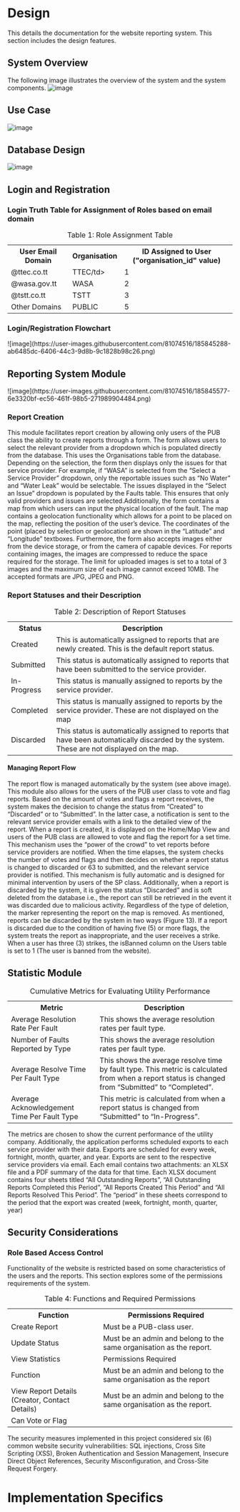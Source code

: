 <h1>Design </h1>
This details the documentation for the website reporting system. This section includes the design features.

<h2> System Overview</h2>

The following image illustrates the overview of the system and the system components.
![image](https://user-images.githubusercontent.com/81074516/185842401-9f2f1cea-0b80-47f3-b5d3-8a2b7ea3fabe.png)

<h2>Use Case</h2>

![image](https://user-images.githubusercontent.com/81074516/185843044-d251b7fa-a21a-4aaf-a0e3-432d99d78209.png)

<h2>Database Design</h2>

![image](https://user-images.githubusercontent.com/81074516/185843225-941f6520-a706-410c-9185-8c70363ceb13.png)

<h2>Login and Registration </h2>

<h3> Login Truth Table for Assignment of Roles based on email domain </h3>
<table style="width:100%">
<caption>Table 1: Role Assignment Table </caption>
  <tr>
    <th>User Email Domain</th>
    <th>Organisation</th>
    <th>ID Assigned to User ("organisation_id" value)</th>
    
  </tr>
<tr>
   <tr><td>@ttec.co.tt</td>
   <td>TTEC/td>
    <td>1</td>
   
</tr>

  
  <tr>
    <td>@wasa.gov.tt</td>
    <td>WASA</td>
    <td>2</td>
  </tr>
  
   <tr><td>@tstt.co.tt</td>
   <td>TSTT</td>
  <td>3</td> 
    </tr>
  
   <tr><td>Other Domains</td>
   <td>PUBLIC</td>
  <td>5</td> 
    </tr>
</table>

<h3>Login/Registration Flowchart </h3>
![image](https://user-images.githubusercontent.com/81074516/185845288-ab6485dc-6406-44c3-9d8b-9c1828b98c26.png)

<h2>Reporting System Module</h2>
![image](https://user-images.githubusercontent.com/81074516/185845577-6e3320bf-ec56-461f-98b5-271989904484.png)

<h3> Report Creation </h3>
This module facilitates report creation by allowing only users of the PUB class the ability to create 
reports through a form. The form allows users to select the relevant provider from a 
dropdown which is populated directly from the database. This uses the Organisations table from 
the database. Depending on the selection, the form then displays only the issues for that service 
provider. For example, if “WASA” is selected from the “Select a Service Provider” dropdown, 
only the reportable issues such as “No Water” and “Water Leak” would be selectable. The issues 
displayed in the “Select an Issue” dropdown is populated by the Faults table. This ensures that 
only valid providers and issues are selected.Additionally, the form contains a map from which users can input the physical location of the fault.
The map contains a geolocation functionality which allows for a point to be placed on the map, 
reflecting the position of the user’s device. The coordinates of the point (placed by selection or 
geolocation) are shown in the “Latitude” and “Longitude” textboxes. Furthermore, the form also 
accepts images either from the device storage, or from the camera of capable devices. For reports 
containing images, the images are compressed to reduce the space required for the storage. The 
limit for uploaded images is set to a total of 3 images and the maximum size of each image cannot 
exceed 10MB. The accepted formats are JPG, JPEG and PNG.
<h3>Report Statuses and their Description</h3>

<table>
<caption> Table 2: Description of Report Statuses </caption>
<tr>
    <th>Status</th>
    <th>Description</th>
</tr>

<tr>
    <td>Created</td>
    <td>This is automatically assigned to reports that are newly created. This is the default 
report status.
</td>
</tr>
<tr>
    <td>Submitted</td>
    <td>This status is automatically assigned to reports that have been submitted to the 
service provider.</td>
</tr>
<tr>
    <td>In-Progress</td>
    <td>This status is manually assigned to reports by the service provider.
</td>
</tr>
<tr>
    <td>Completed</td>
    <td> This status is manually assigned to reports by the service provider. These are not 
displayed on the map</td>
</tr>
<tr>
    <td>Discarded</td>
    <td> This status is automatically assigned to reports that have been automatically 
discarded by the system. These are not displayed on the map.</td>
</tr>

</table>

<h4> Managing Report Flow </h4>
The report flow is managed automatically by the system (see above image). This module also allows for 
the users of the PUB user class to vote and flag reports. Based on the amount of votes and flags a 
report receives, the system makes the decision to change the status from “Created” to “Discarded” 
or to “Submitted”. In the latter case, a notification is sent to the relevant service provider emails 
with a link to the detailed view of the report.
When a report is created, it is displayed on the Home/Map View and users of the PUB class are 
allowed to vote and flag the report for a set time. This mechanism uses the “power of the crowd” 
to vet reports before service providers are notified. When the time elapses, the system checks the 
number of votes and flags and then decides on whether a report status is changed to discarded or 
63
to submitted, and the relevant service provider is notified. This mechanism is fully automatic and
is designed for minimal intervention by users of the SP class.
Additionally, when a report is discarded by the system, it is given the status “Discarded” and is 
soft deleted from the database i.e., the report can still be retrieved in the event it was discarded due 
to malicious activity. Regardless of the type of deletion, the marker representing the report on the 
map is removed. 
As mentioned, reports can be discarded by the system in two ways (Figure 13). If a report is 
discarded due to the condition of having five (5) or more flags, the system treats the report as 
inappropriate, and the user receives a strike. When a user has three (3) strikes, the isBanned column 
on the Users table is set to 1 (The user is banned from the website).
 <h2> Statistic Module</h2>
 
 <table>
 <caption> Cumulative Metrics for Evaluating Utility Performance</caption>
 
 <tr>
    <th>Metric</th>
    <th>Description</th>
 
 </tr>
 
 <tr>
 <td>Average Resolution Rate Per Fault </td>
 <td>This shows the average resolution rates per fault type.</td>
 
 </tr>
  <tr>
 <td>Number of Faults Reported by Type </td>
 <td>This shows the average resolution rates per fault type.</td>
 
 </tr>
  <tr>
 <td>Average Resolve Time Per 
Fault Type </td>
 <td>This shows the average resolve time by fault type. This metric 
is calculated from when a report status is changed from 
“Submitted” to “Completed”.</td>
 
 </tr>
  <tr>
 <td>Average Acknowledgement 
Time Per Fault Type </td>
 <td>This metric is calculated from when a report status is changed 
from “Submitted” to “In-Progress”.
</td>
 
 </tr>
 </table>
 
 The metrics are chosen to show the current performance of the utility company.
Additionally, the application performs scheduled exports to each service provider with their data. 
Exports are scheduled for every week, fortnight, month, quarter, and year. Exports are sent to the 
respective service providers via email. Each email contains two attachments: an XLSX file and a 
PDF summary of the data for that time. Each XLSX document contains four sheets titled “All 
Outstanding Reports”, “All Outstanding Reports Completed this Period”, “All Reports Created 
This Period” and “All Reports Resolved This Period”. The “period” in these sheets correspond to 
the period that the export was created (week, fortnight, month, quarter, year)

<h2> Security Considerations </h2>

<h3>Role Based Access Control</h3>
Functionality of the website is restricted based on some characteristics of the 
users and the reports. This section explores some of the permissions requirements of the system.

<table>
<caption> Table 4: Functions and Required Permissions </caption>

<tr> 
    <th> Function </th>
    <th>Permissions Required</th>
</tr>
<tr> 
    <td> Create Report </td>
    <td>Must be a PUB-class user.
</td>
</tr>
<tr> 
    <td> Update Status </td>
    <td>Must be an admin and belong to the same 
organisation as the report.</td>
</tr>
<tr> 
    <td> View Statistics </td>
    <td>Permissions Required</td>
</tr>
<tr> 
    <td> Function </td>
    <td>Must be an admin and belong to the same 
organisation as the report</td>
</tr>
<tr> 
    <td> View Report Details (Creator, Contact Details) </td>
    <td> Must be an admin and belong to the same 
organisation as the report.</td>
</tr>
<tr> 
    <td> Can Vote or Flag </td>
    <tdMust be a PUB-class user</td>
</tr>
</table>

The security measures implemented in this project considered six (6) common website security vulnerabilities: SQL injections, Cross Site 
Scripting (XSS), Broken Authentication and Session Management, Insecure Direct Object 
References, Security Misconfiguration, and Cross-Site Request Forgery.

<h1> Implementation Specifics </h1>
